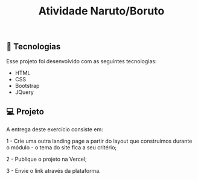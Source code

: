 <h1 align="center">Atividade Naruto/Boruto</h1>
<br>

## 🚀 Tecnologias

Esse projeto foi desenvolvido com as seguintes tecnologias:


- HTML
- CSS 
- Bootstrap
- JQuery

## 💻 Projeto

A entrega deste exercício consiste em:

<p>1 - Crie uma outra landing page a partir do layout que construímos durante o módulo - o tema do site fica a seu critério;</p>
<p>2 - Publique o projeto na Vercel;</p>
<p>3 - Envie o link através da plataforma. </p>
